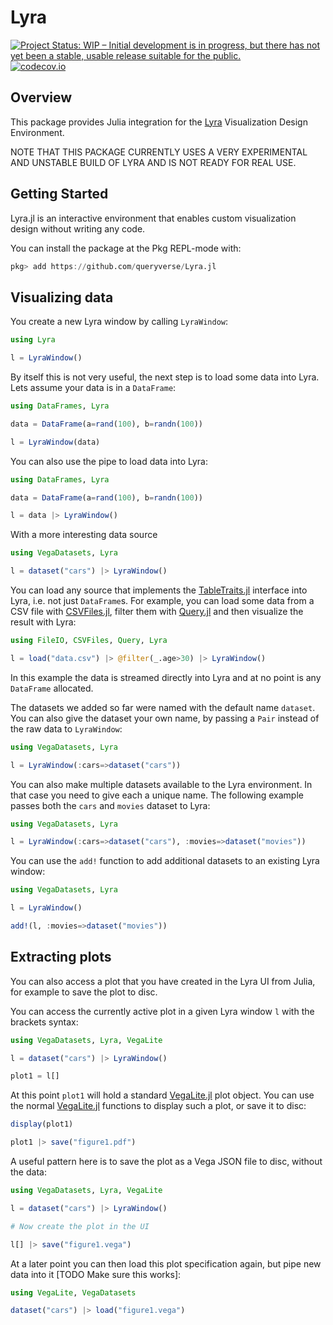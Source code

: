 # Lyra

[![Project Status: WIP – Initial development is in progress, but there has not yet been a stable, usable release suitable for the public.](https://www.repostatus.org/badges/latest/wip.svg)](https://www.repostatus.org/#wip)
[![codecov.io](http://codecov.io/github/queryverse/Lyra.jl/coverage.svg?branch=master)](http://codecov.io/github/queryverse/Lyra.jl?branch=master)

## Overview

This package provides Julia integration for the [Lyra](https://github.com/vega/lyra) Visualization Design Environment.

NOTE THAT THIS PACKAGE CURRENTLY USES A VERY EXPERIMENTAL AND UNSTABLE BUILD OF LYRA AND IS NOT READY FOR REAL USE.

## Getting Started

Lyra.jl is an interactive environment that enables custom visualization design without writing any code.

You can install the package at the Pkg REPL-mode with:

````julia
pkg> add https://github.com/queryverse/Lyra.jl
````

## Visualizing data

You create a new Lyra window by calling `LyraWindow`:

````julia
using Lyra

l = LyraWindow()
````

By itself this is not very useful, the next step is to load some data into Lyra. Lets assume your data is in a `DataFrame`:

````julia
using DataFrames, Lyra

data = DataFrame(a=rand(100), b=randn(100))

l = LyraWindow(data)
````

You can also use the pipe to load data into Lyra:

````julia
using DataFrames, Lyra

data = DataFrame(a=rand(100), b=randn(100))

l = data |> LyraWindow()
````

With a more interesting data source

```julia
using VegaDatasets, Lyra

l = dataset("cars") |> LyraWindow()
```

You can load any source that implements the [TableTraits.jl](https://github.com/queryverse/TableTraits.jl) interface into Lyra, i.e. not just `DataFrame`s. For example, you can load some data from a CSV file with [CSVFiles.jl](https://github.com/queryverse/CSVFiles.jl), filter them with [Query.jl](https://github.com/queryverse/Query.jl) and then visualize the result with Lyra:

```julia
using FileIO, CSVFiles, Query, Lyra

l = load("data.csv") |> @filter(_.age>30) |> LyraWindow()
```

In this example the data is streamed directly into Lyra and at no point is any `DataFrame` allocated.

The datasets we added so far were named with the default name `dataset`. You can also give the dataset your own name, by passing a `Pair` instead of the raw data to `LyraWindow`:

```julia
using VegaDatasets, Lyra

l = LyraWindow(:cars=>dataset("cars"))
```

You can also make multiple datasets available to the Lyra environment. In that case you need to give each a unique name. The following example passes both the `cars` and `movies` dataset to Lyra:

```julia
using VegaDatasets, Lyra

l = LyraWindow(:cars=>dataset("cars"), :movies=>dataset("movies"))
```

You can use the `add!` function to add additional datasets to an existing Lyra window:

```julia
using VegaDatasets, Lyra

l = LyraWindow()

add!(l, :movies=>dataset("movies"))
```

## Extracting plots

You can also access a plot that you have created in the Lyra UI from Julia, for example to save the plot to disc.

You can access the currently active plot in a given Lyra window `l` with the brackets syntax:

```julia
using VegaDatasets, Lyra, VegaLite

l = dataset("cars") |> LyraWindow()

plot1 = l[]
```

At this point `plot1` will hold a standard [VegaLite.jl](https://github.com/queryverse/VegaLite.jl) plot object. You can use the normal [VegaLite.jl](https://github.com/queryverse/VegaLite.jl) functions to display such a plot, or save it to disc:

```julia
display(plot1)

plot1 |> save("figure1.pdf")
```

A useful pattern here is to save the plot as a Vega JSON file to disc, without the data:

```julia
using VegaDatasets, Lyra, VegaLite

l = dataset("cars") |> LyraWindow()

# Now create the plot in the UI

l[] |> save("figure1.vega")
```

At a later point you can then load this plot specification again, but pipe new data into it [TODO Make sure this works]:

```julia
using VegaLite, VegaDatasets

dataset("cars") |> load("figure1.vega")
```
